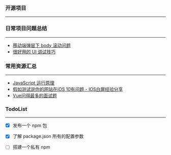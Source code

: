 



### 开源项目
---




### 日常项目问题总结
---
- [移动端弹层下 body 滚动问题](./project/scroll.md)
- [很好用的 UI 调试技巧](./project/styledebug.md)





### 常用资源汇总
---
- [JavaScript 运行原理](https://mp.weixin.qq.com/s/c3YxHwuPv0tSQmBYVQ4VAg)
- [假如测试说你的网站在iOS 10有问题 - IOS白屏经验分享](https://segmentfault.com/a/1190000013075464)
- [Vue问得最多的面试题](https://zhuanlan.zhihu.com/p/53703176)







### TodoList
---

- [x] 发布一个 npm 包
- [x] 了解 package.json 所有的配置参数
- [ ] 搭建一个私有 npm  


 
